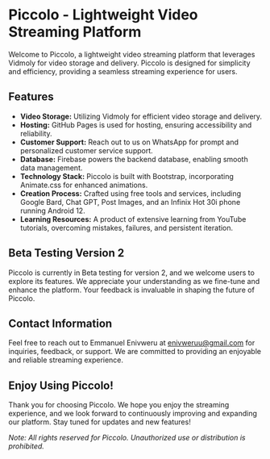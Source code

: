 # Piccolo - Lightweight Video Streaming Platform

Welcome to Piccolo, a lightweight video streaming platform that leverages Vidmoly for video storage and delivery. Piccolo is designed for simplicity and efficiency, providing a seamless streaming experience for users.

## Features

- **Video Storage:** Utilizing Vidmoly for efficient video storage and delivery.
- **Hosting:** GitHub Pages is used for hosting, ensuring accessibility and reliability.
- **Customer Support:** Reach out to us on WhatsApp for prompt and personalized customer service support.
- **Database:** Firebase powers the backend database, enabling smooth data management.
- **Technology Stack:** Piccolo is built with Bootstrap, incorporating Animate.css for enhanced animations.
- **Creation Process:** Crafted using free tools and services, including Google Bard, Chat GPT, Post Images, and an Infinix Hot 30i phone running Android 12.
- **Learning Resources:** A product of extensive learning from YouTube tutorials, overcoming mistakes, failures, and persistent iteration.

## Beta Testing Version 2

Piccolo is currently in Beta testing for version 2, and we welcome users to explore its features. We appreciate your understanding as we fine-tune and enhance the platform. Your feedback is invaluable in shaping the future of Piccolo.

## Contact Information

Feel free to reach out to Emmanuel Enivweru at enivweruu@gmail.com for inquiries, feedback, or support. We are committed to providing an enjoyable and reliable streaming experience.

## Enjoy Using Piccolo!

Thank you for choosing Piccolo. We hope you enjoy the streaming experience, and we look forward to continuously improving and expanding our platform. Stay tuned for updates and new features!

*Note: All rights reserved for Piccolo. Unauthorized use or distribution is prohibited.*
